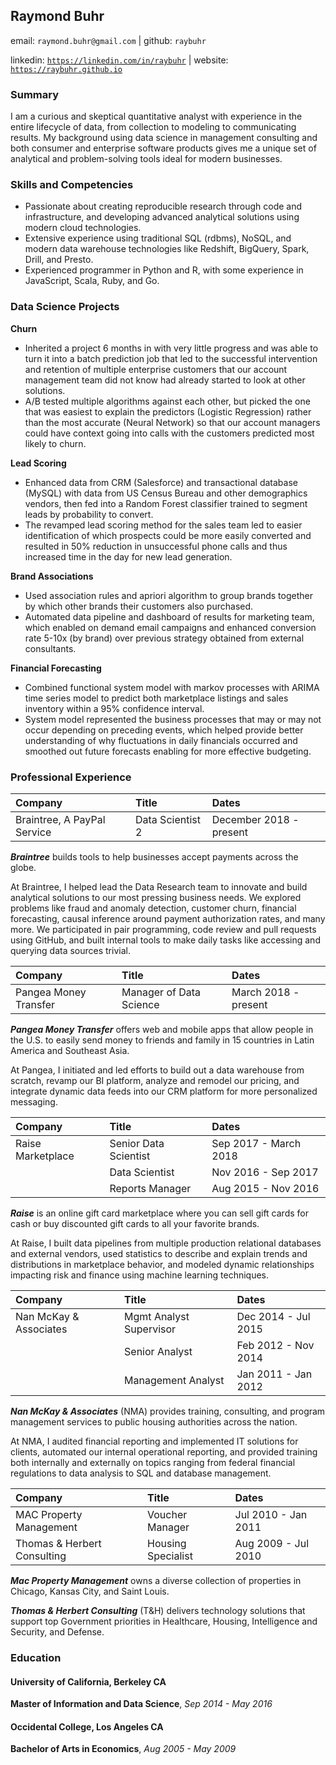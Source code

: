 
Raymond Buhr
------------

email: `raymond.buhr@gmail.com` | github: `raybuhr`

linkedin: [`https://linkedin.com/in/raybuhr`](https://linkedin.com/in/raybuhr) | website: [`https://raybuhr.github.io`](https://raybuhr.github.io)

### Summary

I am a curious and skeptical quantitative analyst with experience in the entire lifecycle of data, from collection to modeling to communicating results. My background using data science in management consulting and both consumer and enterprise software products gives me a unique set of analytical and problem-solving tools ideal for modern businesses.

### Skills and Competencies

-   Passionate about creating reproducible research through code and infrastructure, and developing advanced analytical solutions using modern cloud technologies.
-   Extensive experience using traditional SQL (rdbms), NoSQL, and modern data warehouse technologies like Redshift, BigQuery, Spark, Drill, and Presto.
-   Experienced programmer in Python and R, with some experience in JavaScript, Scala, Ruby, and Go.

### Data Science Projects

**Churn**

-   Inherited a project 6 months in with very little progress and was able to turn it into a batch prediction job that led to the successful intervention and retention of multiple enterprise customers that our account management team did not know had already started to look at other solutions.
-   A/B tested multiple algorithms against each other, but picked the one that was easiest to explain the predictors (Logistic Regression) rather than the most accurate (Neural Network) so that our account managers could have context going into calls with the customers predicted most likely to churn.

**Lead Scoring**

-   Enhanced data from CRM (Salesforce) and transactional database (MySQL) with data from US Census Bureau and other demographics vendors, then fed into a Random Forest classifier trained to segment leads by probability to convert.
-   The revamped lead scoring method for the sales team led to easier identification of which prospects could be more easily converted and resulted in 50% reduction in unsuccessful phone calls and thus increased time in the day for new lead generation.

**Brand Associations**

-   Used association rules and apriori algorithm to group brands together by which other brands their customers also purchased.
-   Automated data pipeline and dashboard of results for marketing team, which enabled on demand email campaigns and enhanced conversion rate 5-10x (by brand) over previous strategy obtained from external consultants.

**Financial Forecasting**

-   Combined functional system model with markov processes with ARIMA time series model to predict both marketplace listings and sales inventory within a 95% confidence interval.
-   System model represented the business processes that may or may not occur depending on preceding events, which helped provide better understanding of why fluctuations in daily financials occurred and smoothed out future forecasts enabling for more effective budgeting.

### Professional Experience

| Company                     | Title                   | Dates                   |
|:----------------------------|:------------------------|:------------------------|
| Braintree, A PayPal Service | Data Scientist 2        | December 2018 - present |

***Braintree*** builds tools to help businesses accept payments across the globe.

At Braintree, I helped lead the Data Research team to innovate and build analytical solutions to our most pressing business needs. We explored problems like fraud and anomaly detection, customer churn, financial forecasting, causal inference around payment authorization rates, and many more. We participated in pair programming, code review and pull requests using GitHub, and built internal tools to make daily tasks like accessing and querying data sources trivial.

| Company               | Title                   | Dates                |
|:----------------------|:------------------------|:---------------------|
| Pangea Money Transfer | Manager of Data Science | March 2018 - present |

***Pangea Money Transfer*** offers web and mobile apps that allow people in the U.S. to easily send money to friends and family in 15 countries in Latin America and Southeast Asia.

At Pangea, I initiated and led efforts to build out a data warehouse from scratch, revamp our BI platform, analyze and remodel our pricing, and integrate dynamic data feeds into our CRM platform for more personalized messaging.

| Company           | Title                 | Dates                 |
|:------------------|:----------------------|:----------------------|
| Raise Marketplace | Senior Data Scientist | Sep 2017 - March 2018 |
|                   | Data Scientist        | Nov 2016 - Sep 2017   |
|                   | Reports Manager       | Aug 2015 - Nov 2016   |

***Raise*** is an online gift card marketplace where you can sell gift cards for cash or buy discounted gift cards to all your favorite brands.

At Raise, I built data pipelines from multiple production relational databases and external vendors, used statistics to describe and explain trends and distributions in marketplace behavior, and modeled dynamic relationships impacting risk and finance using machine learning techniques.

| Company                | Title                   | Dates               |
|:-----------------------|:------------------------|:--------------------|
| Nan McKay & Associates | Mgmt Analyst Supervisor | Dec 2014 - Jul 2015 |
|                        | Senior Analyst          | Feb 2012 - Nov 2014 |
|                        | Management Analyst      | Jan 2011 - Jan 2012 |

***Nan McKay & Associates*** (NMA) provides training, consulting, and program management services to public housing authorities across the nation.

At NMA, I audited financial reporting and implemented IT solutions for clients, automated our internal operational reporting, and provided training both internally and externally on topics ranging from federal financial regulations to data analysis to SQL and database management.

| Company                     | Title              | Dates               |
|:----------------------------|:-------------------|:--------------------|
| MAC Property Management     | Voucher Manager    | Jul 2010 - Jan 2011 |
| Thomas & Herbert Consulting | Housing Specialist | Aug 2009 - Jul 2010 |

***Mac Property Management*** owns a diverse collection of properties in Chicago, Kansas City, and Saint Louis.

***Thomas & Herbert Consulting*** (T&H) delivers technology solutions that support top Government priorities in Healthcare, Housing, Intelligence and Security, and Defense.

### Education

#### University of California, Berkeley CA

**Master of Information and Data Science**, *Sep 2014 - May 2016*

#### Occidental College, Los Angeles CA

**Bachelor of Arts in Economics**, *Aug 2005 - May 2009*
